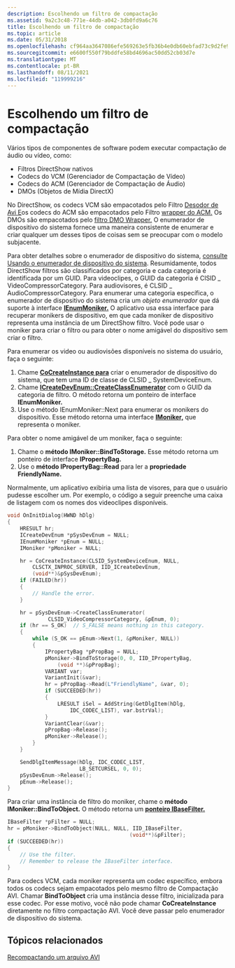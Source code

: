 ```yaml
---
description: Escolhendo um filtro de compactação
ms.assetid: 9a2c3c48-771e-44db-a042-3db0fd9a6c76
title: Escolhendo um filtro de compactação
ms.topic: article
ms.date: 05/31/2018
ms.openlocfilehash: cf964aa3647086efe569263e5fb36b4e0db60ebfad73c9d2fe9dcb14f3bcf125
ms.sourcegitcommit: e6600f550f79bddfe58bd4696ac50dd52cb03d7e
ms.translationtype: MT
ms.contentlocale: pt-BR
ms.lasthandoff: 08/11/2021
ms.locfileid: "119999216"
---
```

# <a name="choosing-a-compression-filter"></a>Escolhendo um filtro de compactação

Vários tipos de componentes de software podem executar compactação de áudio ou vídeo, como:

-   Filtros DirectShow nativos
-   Codecs do VCM (Gerenciador de Compactação de Vídeo)
-   Codecs do ACM (Gerenciador de Compactação de Áudio)
-   DMOs (Objetos de Mídia DirectX)

No DirectShow, os codecs VCM são empacotados pelo Filtro [Desodor de Avi E](avi-compressor-filter.md)os codecs do ACM são empacotados pelo Filtro [wrapper do ACM.](acm-wrapper-filter.md) Os DMOs são empacotados pelo [filtro DMO Wrapper.](dmo-wrapper-filter.md) O enumerador de dispositivo do sistema fornece uma maneira consistente de enumerar e criar qualquer um desses tipos de coisas sem se preocupar com o modelo subjacente.

Para obter detalhes sobre o enumerador de dispositivo do sistema, [consulte Usando o enumerador de dispositivo do sistema](using-the-system-device-enumerator.md). Resumidamente, todos DirectShow filtros são classificados por categoria e cada categoria é identificada por um GUID. Para videoclipes, o GUID da categoria é ClSID \_ VideoCompressorCategory. Para audiovisores, é CLSID \_ AudioCompressorCategory. Para enumerar uma categoria específica, o enumerador de dispositivo do sistema cria um *objeto enumerador* que dá suporte à interface [**IEnumMoniker.**](/windows/desktop/api/objidl/nn-objidl-ienummoniker) O aplicativo usa essa interface para recuperar monikers de dispositivo, em que cada moniker de dispositivo representa uma instância de um DirectShow filtro. Você pode usar o moniker para criar o filtro ou para obter o nome amigável do dispositivo sem criar o filtro.

Para enumerar os video ou audiovisões disponíveis no sistema do usuário, faça o seguinte:

1.  Chame [**CoCreateInstance para**](/windows/desktop/api/combaseapi/nf-combaseapi-cocreateinstance) criar o enumerador de dispositivo do sistema, que tem uma ID de classe de CLSID \_ SystemDeviceEnum.
2.  Chame [**ICreateDevEnum::CreateClassEnumerator**](/windows/desktop/api/Strmif/nf-strmif-icreatedevenum-createclassenumerator) com o GUID da categoria de filtro. O método retorna um ponteiro de interface **IEnumMoniker.**
3.  Use o método IEnumMoniker::Next para enumerar os monikers do dispositivo. Esse método retorna uma interface [**IMoniker,**](/windows/desktop/api/objidl/nn-objidl-imoniker) que representa o moniker.

Para obter o nome amigável de um moniker, faça o seguinte:

1.  Chame o **método IMoniker::BindToStorage.** Esse método retorna um ponteiro de interface **IPropertyBag.**
2.  Use o **método IPropertyBag::Read** para ler a **propriedade FriendlyName.**

Normalmente, um aplicativo exibiria uma lista de visores, para que o usuário pudesse escolher um. Por exemplo, o código a seguir preenche uma caixa de listagem com os nomes dos videoclipes disponíveis.


```C++
void OnInitDialog(HWND hDlg)
{
    HRESULT hr;
    ICreateDevEnum *pSysDevEnum = NULL;
    IEnumMoniker *pEnum = NULL;
    IMoniker *pMoniker = NULL;

    hr = CoCreateInstance(CLSID_SystemDeviceEnum, NULL, 
        CLSCTX_INPROC_SERVER, IID_ICreateDevEnum, 
        (void**)&pSysDevEnum);
    if (FAILED(hr))
    {
        // Handle the error.
    }    

    hr = pSysDevEnum->CreateClassEnumerator(
             CLSID_VideoCompressorCategory, &pEnum, 0);
    if (hr == S_OK)  // S_FALSE means nothing in this category.
    {
        while (S_OK == pEnum->Next(1, &pMoniker, NULL))
        {
            IPropertyBag *pPropBag = NULL;
            pMoniker->BindToStorage(0, 0, IID_IPropertyBag, 
                (void **)&pPropBag);
            VARIANT var;
            VariantInit(&var);
            hr = pPropBag->Read(L"FriendlyName", &var, 0);
            if (SUCCEEDED(hr))
            {
                LRESULT iSel = AddString(GetDlgItem(hDlg, 
                    IDC_CODEC_LIST), var.bstrVal);
            }   
            VariantClear(&var); 
            pPropBag->Release();
            pMoniker->Release();
        }
    }

    SendDlgItemMessage(hDlg, IDC_CODEC_LIST, 
                       LB_SETCURSEL, 0, 0);
    pSysDevEnum->Release();
    pEnum->Release();
}
```



Para criar uma instância de filtro do moniker, chame o **método IMoniker::BindToObject.** O método retorna um [**ponteiro IBaseFilter.**](/windows/desktop/api/Strmif/nn-strmif-ibasefilter)


```C++
IBaseFilter *pFilter = NULL;
hr = pMoniker->BindToObject(NULL, NULL, IID_IBaseFilter, 
                                       (void**)&pFilter);
if (SUCCEEDED(hr))
{
    // Use the filter. 
    // Remember to release the IBaseFilter interface.
}
```



Para codecs VCM, cada moniker representa um codec específico, embora todos os codecs sejam empacotados pelo mesmo filtro de Compactação AVI. Chamar **BindToObject** cria uma instância desse filtro, inicializada para esse codec. Por esse motivo, você não pode chamar **CoCreateInstance** diretamente no filtro compactação AVI. Você deve passar pelo enumerador de dispositivo do sistema.

## <a name="related-topics"></a>Tópicos relacionados

<dl> <dt>

[Recompactando um arquivo AVI](recompressing-an-avi-file.md)
</dt> </dl>

 

 

